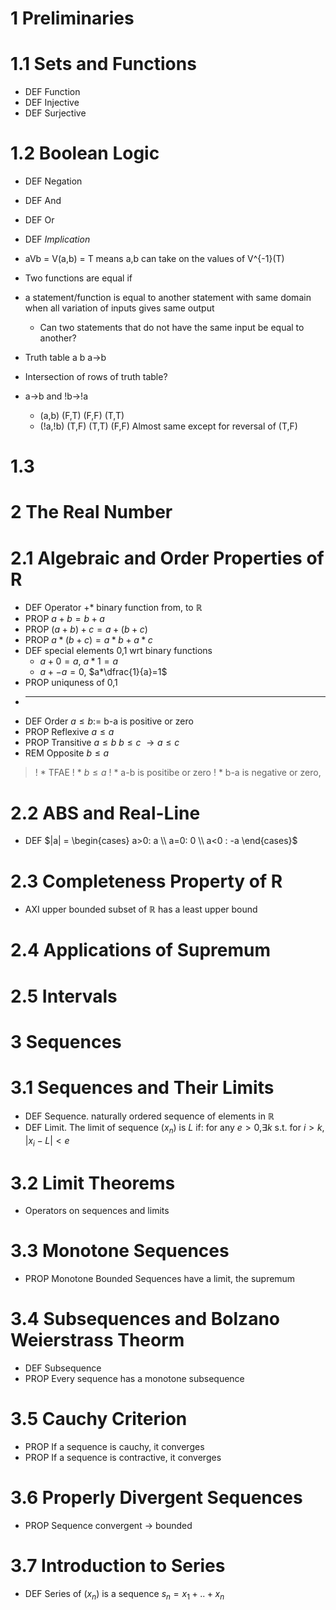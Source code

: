 # 1 Preliminaries
# 1.1 Sets and Functions
* DEF Function
* DEF Injective
* DEF Surjective

# 1.2 Boolean Logic
* DEF Negation
* DEF And
* DEF Or
* DEF _Implication_

* aVb = V(a,b) = T means a,b can take on the values of V^{-1}(T)
* Two functions are equal if 
* a statement/function is equal to another statement with same domain when all variation of inputs gives same output
  * Can two statements that do not have the same input be equal to another?
* Truth table a b a->b
* Intersection of rows of truth table?
* a->b and !b->!a
  *   (a,b) (F,T) (F,F) (T,T)
  * (!a,!b) (T,F) (T,T) (F,F) Almost same except for reversal of (T,F)


# 1.3

# 2 The Real Number

# 2.1 Algebraic and Order Properties of R

* DEF Operator $+ *$ binary function from, to $\mathbb{R}$
* PROP $a+b = b+a$
* PROP $(a+b)+c = a+(b+c)$
* PROP $a*(b+c) = a*b + a*c$
* DEF special elements 0,1 wrt binary functions
  * $a+0=a$, $a*1=a$
  * $a+-a=0$, $a*\dfrac{1}{a}=1$
* PROP uniquness of 0,1
* ---
* DEF Order $a \leq b :=$ b-a is positive or zero 
* PROP Reflexive $a \leq a$
* PROP Transitive $a \leq b$ $b \leq c$ $\rightarrow a \leq c$
* REM Opposite $b \leq a$

>! * TFAE
>! * $b \leq a$
>! * a-b is positibe or zero
>! * b-a is negative or zero,

# 2.2 ABS and Real-Line
* DEF $|a| = \begin{cases} a>0: a \\ a=0: 0 \\ a<0 : -a  \end{cases}$

# 2.3 Completeness Property of R
* AXI upper bounded subset of $\mathbb{R}$ has a least upper bound
# 2.4 Applications of Supremum
# 2.5 Intervals
# 3 Sequences
# 3.1 Sequences and Their Limits
* DEF Sequence. naturally ordered sequence of elements in $\mathbb{R}$
* DEF Limit. The limit of sequence $(x_n)$ is $L$ if: for any $e>0$,$\exists k$ s.t. for $i>k$, $|x_i-L|<e$
# 3.2 Limit Theorems
* Operators on sequences and limits
# 3.3 Monotone Sequences
* PROP Monotone Bounded Sequences have a limit, the supremum
# 3.4 Subsequences and Bolzano Weierstrass Theorm
* DEF Subsequence
* PROP Every sequence has a monotone subsequence
# 3.5 Cauchy Criterion
* PROP If a sequence is cauchy, it converges
* PROP If a sequence is contractive, it converges
# 3.6 Properly Divergent Sequences
* PROP Sequence convergent $\rightarrow$ bounded
# 3.7 Introduction to Series
* DEF Series of $(x_n)$ is a sequence $s_n=x_1+..+x_n$ 
